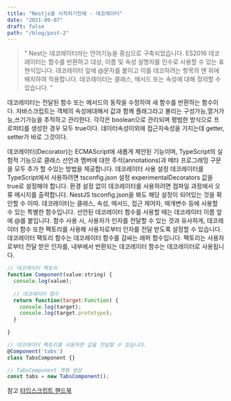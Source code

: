 ```yaml
---
title: "Nestjs을 시작하기전에 - 데코레이터"
date: "2021-09-07"
draft: false
path: "/blog/post-2"
---
```



> " Nest는 데코레이터라는 언어기능을 중심으로 구축되었습니다.
> ES2016 데코레이터는 함수를 반환하고 대상, 이름 및 속성 설명자를 인수로 사용할 수 있는 표현식입니다. 
> 데코레이터 앞에 @문자를 붙이고 이를 데코하려는 항목의 맨 위에 배치하여 적용합니다. 데코레이터는 클래스, 메서드 또는 속성에 대해 정의할 수 있습니다. "
  
데코레이터는 전달된 함수 또는 메서드의 동작을 수정하여 새 함수를 반환하는 함수이다.
자바스크립트는 객체의 속성에대해서 값과 함께 플래그라고 불리는 구성가능,열거가능,쓰기가능을 추적하고 관리한다. 
각각은 boolean으로 관리되며 평범한 방식으로 프로퍼티를 생성한 경우 모두 true이다.
데이터속성이외에 접근자속성을 가지는데 getter, setter가 바로 그것이다.

데코레이터(Decorator)는 ECMAScript에 새롭게 제안된 기능이며, TypeScript의 실험적 기능으로 클래스 선언과 멤버에 대한 주석(annotations)과 메타 프로그래밍 구문을 모두 추가 할 수있는 방법을 제공합니다.
데코레이터 사용 설정
데코레이터를 TypeScript에서 사용하려면 tsconfig.json 설정 experimentalDecorators 값을 true로 설정해야 합니다. 환경 설정 없이 데코레이터를 사용하려면 컴파일 과정에서 오류 메시지를 출력합니다.
NestJS tsconfig.json을 봐도 해당 설정이 되어있는 것을 확인할 수 이따.
데코레이터는 클래스, 속성, 메서드, 접근 제어자, 매개변수 등에 사용할 수 있는 특별한 함수입니다. 선언된 데코레이터 함수를 사용할 때는 데코레이터 이름 앞에 @를 붙입니다.
함수 사용 시, 사용자가 인자를 전달할 수 있는 것과 유사하게, 데코레이터 함수 또한 팩토리를 사용해 사용자로부터 인자를 전달 받도록 설정할 수 있습니다. 데코레이터 팩토리 함수는 데코레이터 함수를 감싸는 래퍼 함수입니다. 팩토리는 사용자로부터 전달 받은 인자를, 내부에서 반환되는 데코레이터 함수는 데코레이터로 사용됩니다. 

```javascript
// 데코레이터 팩토리
function Component(value:string) {
  console.log(value);
  
  // 데코레이터 함수
  return function(target:Function) {
    console.log(target);
    console.log(target.prototype);
  }
  
}

// 데코레이터 팩토리를 사용하면 값을 전달할 수 있습니다.
@Component('tabs')
class TabsComponent {}

// TabsComponent 객체 생성
const tabs = new TabsComponent();
```

참고
[타입스크립트 핸드북](https://yamoo9.gitbook.io/typescript/decorator/composition)